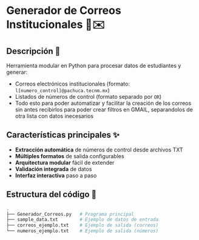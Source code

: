 # Generador de Correos Institucionales 🏫✉️

## Descripción 📄
Herramienta modular en Python para procesar datos de estudiantes y generar:
- Correos electrónicos institucionales (formato: `l[numero_control]@pachuca.tecnm.mx`)
- Listados de números de control (formato separado por `OR`)
- Todo esto para poder automatizar y facilitar la creación de los correos sin antes recibirlos para poder crear filtros en GMAIL, separandolos de otra lista con datos inecesarios

## Características principales ✨
- **Extracción automática** de números de control desde archivos TXT
- **Múltiples formatos** de salida configurables
- **Arquitectura modular** fácil de extender
- **Validación integrada** de datos
- **Interfaz interactiva** paso a paso

## Estructura del código 🧱
```bash
.
├── Generador_Correos.py   # Programa principal
├── sample_data.txt        # Ejemplo de datos de entrada
├── correos_ejemplo.txt    # Ejemplo de salida (correos)
└── numeros_ejemplo.txt    # Ejemplo de salida (números)